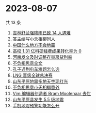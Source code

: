 # 2023-08-07

共 13 条

<!-- BEGIN -->
<!-- 最后更新时间 Mon Aug 07 2023 21:10:16 GMT+0800 (China Standard Time) -->

1. [吉林舒兰强降雨已致 14 人遇难](https://www.zhihu.com/search?q=%E5%90%89%E6%9E%97%E8%88%92%E5%85%B0%E5%BC%BA%E9%99%8D%E9%9B%A8%E5%B7%B2%E8%87%B4%2014%20%E4%BA%BA%E9%81%87%E9%9A%BE)
1. [答主续写小夭相柳同人](https://www.zhihu.com/search?q=%E7%AD%94%E4%B8%BB%E7%BB%AD%E5%86%99%E5%B0%8F%E5%A4%AD%E7%9B%B8%E6%9F%B3%E5%90%8C%E4%BA%BA)
1. [中国什么地方不会地震](https://www.zhihu.com/search?q=%E4%B8%AD%E5%9B%BD%E4%BB%80%E4%B9%88%E5%9C%B0%E6%96%B9%E4%B8%8D%E4%BC%9A%E5%9C%B0%E9%9C%87)
1. [高校 1.31 亿科研经费成果转化率为 0](https://www.zhihu.com/search?q=%E9%AB%98%E6%A0%A1%201.31%20%E4%BA%BF%E7%A7%91%E7%A0%94%E7%BB%8F%E8%B4%B9%E6%88%90%E6%9E%9C%E8%BD%AC%E5%8C%96%E7%8E%87%E4%B8%BA%200)
1. [河南发文及时调整存量房贷利率](https://www.zhihu.com/search?q=%E6%B2%B3%E5%8D%97%E5%8F%91%E6%96%87%E5%8F%8A%E6%97%B6%E8%B0%83%E6%95%B4%E5%AD%98%E9%87%8F%E6%88%BF%E8%B4%B7%E5%88%A9%E7%8E%87)
1. [不负相思意全文](https://www.zhihu.com/search?q=%E4%B8%8D%E8%B4%9F%E7%9B%B8%E6%80%9D%E6%84%8F%E5%85%A8%E6%96%87)
1. [孔子遇到电车难题怎么选](https://www.zhihu.com/search?q=%E5%AD%94%E5%AD%90%E9%81%87%E5%88%B0%E7%94%B5%E8%BD%A6%E9%9A%BE%E9%A2%98%E6%80%8E%E4%B9%88%E9%80%89)
1. [LNG 晋级全球总决赛](https://www.zhihu.com/search?q=LNG%20%E6%99%8B%E7%BA%A7%E5%85%A8%E7%90%83%E6%80%BB%E5%86%B3%E8%B5%9B)
1. [山东平原地震多地天空现红光](https://www.zhihu.com/search?q=%E5%B1%B1%E4%B8%9C%E5%B9%B3%E5%8E%9F%E5%9C%B0%E9%9C%87%E5%A4%9A%E5%9C%B0%E5%A4%A9%E7%A9%BA%E7%8E%B0%E7%BA%A2%E5%85%89)
1. [不负相思意小夭相柳番外](https://www.zhihu.com/search?q=%E4%B8%8D%E8%B4%9F%E7%9B%B8%E6%80%9D%E6%84%8F%E5%B0%8F%E5%A4%AD%E7%9B%B8%E6%9F%B3%E7%95%AA%E5%A4%96)
1. [Vim 编辑器创造者 Bram Moolenaar 去世](https://www.zhihu.com/search?q=Vim%20%E7%BC%96%E8%BE%91%E5%99%A8%E5%88%9B%E9%80%A0%E8%80%85%20Bram%20Moolenaar%20%E5%8E%BB%E4%B8%96)
1. [山东平原县发生 5.5 级地震](https://www.zhihu.com/search?q=%E5%B1%B1%E4%B8%9C%E5%B9%B3%E5%8E%9F%E5%8E%BF%E5%8F%91%E7%94%9F%205.5%20%E7%BA%A7%E5%9C%B0%E9%9C%87%20)
1. [手机地震预警功能怎么开](https://www.zhihu.com/search?q=%E6%89%8B%E6%9C%BA%E5%9C%B0%E9%9C%87%E9%A2%84%E8%AD%A6%E5%8A%9F%E8%83%BD%E6%80%8E%E4%B9%88%E5%BC%80)

<!-- END -->
